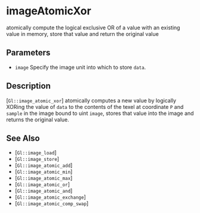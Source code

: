 # imageAtomicXor
atomically compute the logical exclusive OR of a value with an
  existing value in memory, store that value and return the original
  value

## Parameters
- `image`
  Specify the image unit into which to store `data`.

## Description
[`Gl::image_atomic_xor`] atomically computes a new value by logically
  XORing the value of `data` to the contents of the texel at coordinate
  `P` and `sample` in the image bound to uint `image`, stores that value
  into the image and returns the original value.

## See Also
- [`Gl::image_load`]
- [`Gl::image_store`]
- [`Gl::image_atomic_add`]
- [`Gl::image_atomic_min`]
- [`Gl::image_atomic_max`]
- [`Gl::image_atomic_or`]
- [`Gl::image_atomic_and`]
- [`Gl::image_atomic_exchange`]
- [`Gl::image_atomic_comp_swap`]
